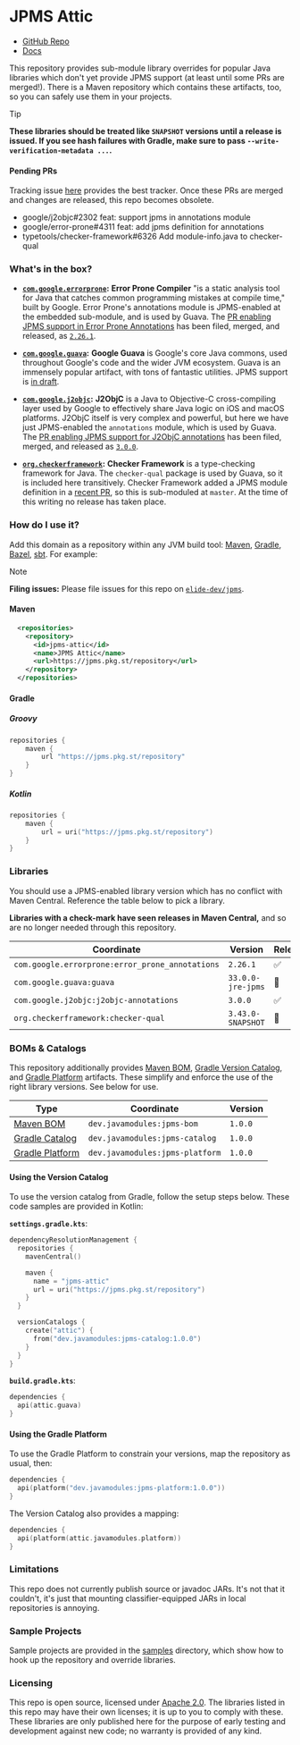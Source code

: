 
# JPMS Attic

- [GitHub Repo](https://github.com/javamodules/attic)
- [Docs](https://jpms.pkg.st)

This repository provides sub-module library overrides for popular Java libraries which don't yet provide JPMS support (at least until some PRs are merged!). There is a Maven repository which contains these artifacts, too, so you can safely use them in your projects.

> [!TIP]
> **These libraries should be treated like `SNAPSHOT` versions until a release is issued. If you see hash failures with Gradle, make sure to pass `--write-verification-metadata ...`.**

#### Pending PRs

Tracking issue [here][6] provides the best tracker. Once these PRs are merged and changes are released, this repo becomes obsolete.

- google/j2objc#2302 feat: support jpms in annotations module
- google/error-prone#4311 feat: add jpms definition for annotations
- typetools/checker-framework#6326 Add module-info.java to checker-qual

### What's in the box?

- **[`com.google.errorprone`][2]:** **Error Prone Compiler** "is a static analysis tool for Java that catches common programming mistakes at compile time," built by Google. Error Prone's annotations module is JPMS-enabled at the embedded sub-module, and is used by Guava. The [PR enabling JPMS support in Error Prone Annotations][3] has been filed, merged, and released, as [`2.26.1`](https://github.com/google/error-prone/releases/tag/v2.26.1).

- **[`com.google.guava`][11]:** **Google Guava** is Google's core Java commons, used throughout Google's code and the wider JVM ecosystem. Guava is an immensely popular artifact, with tons of fantastic utilities. JPMS support is [in draft][12].

- **[`com.google.j2objc`][4]:** **J2ObjC** is a Java to Objective-C cross-compiling layer used by Google to effectively share Java logic on iOS and macOS platforms. J2ObjC itself is very complex and powerful, but here we have just JPMS-enabled the `annotations` module, which is used by Guava. The [PR enabling JPMS support for J2ObjC annotations][5] has been filed, merged, and released as [`3.0.0`](https://github.com/google/j2objc/commit/a883dd3f90d51d5ccad4aa3af8feaaeed6560109).

- **[`org.checkerframework`][0]:** **Checker Framework** is a type-checking framework for Java. The `checker-qual` package is used by Guava, so it is included here transitively. Checker Framework added a JPMS module definition in a [recent PR][1], so this is sub-moduled at `master`. At the time of this writing no release has taken place.

### How do I use it?

Add this domain as a repository within any JVM build tool: [Maven][7], [Gradle][8], [Bazel][9], [sbt][10]. For example:

> [!NOTE]
> **Filing issues:** Please file issues for this repo on [`elide-dev/jpms`](https://github.com/elide-dev/jpms/issues).

#### Maven

```xml
  <repositories>
    <repository>
      <id>jpms-attic</id>
      <name>JPMS Attic</name>
      <url>https://jpms.pkg.st/repository</url>
    </repository>
  </repositories>
```

#### Gradle

##### Groovy

```groovy
repositories {
    maven {
        url "https://jpms.pkg.st/repository"
    }
}
```

##### Kotlin

```kotlin
repositories {
    maven {
        url = uri("https://jpms.pkg.st/repository")
    }
}
```

### Libraries

You should use a JPMS-enabled library version which has no conflict with Maven Central. Reference the table below to pick a library.

**Libraries with a check-mark have seen releases in Maven Central,** and so are no longer needed through this repository.


| Coordinate                                      | Version                 | Released |
| ----------------------------------------------- | ----------------------- | -------- |
| `com.google.errorprone:error_prone_annotations` | `2.26.1`                | ✅       |
| `com.google.guava:guava`                        | `33.0.0-jre-jpms`       | 🔄       |
| `com.google.j2objc:j2objc-annotations`          | `3.0.0`                 | ✅       |
| `org.checkerframework:checker-qual`             | `3.43.0-SNAPSHOT`       | 🔄       |

### BOMs & Catalogs

This repository additionally provides [Maven BOM][13], [Gradle Version Catalog][14], and [Gradle Platform][15] artifacts. These simplify and enforce the use of the right library versions. See below for use.

| Type                  | Coordinate                      | Version  |
| --------------------- | ------------------------------- | -------- |
| [Maven BOM][13]       | `dev.javamodules:jpms-bom`      | `1.0.0`  |
| [Gradle Catalog][14]  | `dev.javamodules:jpms-catalog`  | `1.0.0`  |
| [Gradle Platform][15] | `dev.javamodules:jpms-platform` | `1.0.0`  |

#### Using the Version Catalog

To use the version catalog from Gradle, follow the setup steps below. These code samples are provided in Kotlin:

**`settings.gradle.kts`**:

```kotlin
dependencyResolutionManagement {
  repositories {
    mavenCentral()

    maven {
      name = "jpms-attic"
      url = uri("https://jpms.pkg.st/repository")
    }
  }

  versionCatalogs {
    create("attic") {
      from("dev.javamodules:jpms-catalog:1.0.0")
    }
  }
}
```

**`build.gradle.kts`**:

```kotlin
dependencies {
  api(attic.guava)
}
```

#### Using the Gradle Platform

To use the Gradle Platform to constrain your versions, map the repository as usual, then:

```kotlin
dependencies {
  api(platform("dev.javamodules:jpms-platform:1.0.0"))
}
```

The Version Catalog also provides a mapping:

```kotlin
dependencies {
  api(platform(attic.javamodules.platform))
}
```

### Limitations

This repo does not currently publish source or javadoc JARs. It's not that it couldn't, it's just that mounting classifier-equipped JARs in local repositories is annoying.

### Sample Projects

Sample projects are provided in the [samples](./samples) directory, which show how to hook up the repository and override libraries.

### Licensing

This repo is open source, licensed under [Apache 2.0](./LICENSE.txt). The libraries listed in this repo may have their own licenses; it is up to you to comply with these. These libraries are only published here for the purpose of early testing and development against new code; no warranty is provided of any kind.

[0]: https://github.com/typetools/checker-framework
[1]: https://github.com/typetools/checker-framework/pull/6326
[2]: https://github.com/sgammon/error-prone
[3]: https://github.com/google/error-prone/pull/4311
[4]: https://github.com/google/j2objc
[5]: https://github.com/google/j2objc/pull/2302
[6]: https://github.com/elide-dev/jpms/issues/1
[7]: https://maven.apache.org/guides/mini/guide-multiple-repositories.html
[8]: https://docs.gradle.org/current/userguide/declaring_repositories.html
[9]: https://github.com/bazelbuild/rules_jvm_external/blob/master/docs/api.md#maven_install-repositories
[10]: https://www.scala-sbt.org/1.x/docs/Resolvers.html
[11]: https://github.com/google/guava
[12]: https://github.com/sgammon/guava/pull/14
[13]: https://maven.apache.org/guides/introduction/introduction-to-dependency-mechanism.html#bill-of-materials-bom-poms
[14]: https://docs.gradle.org/current/userguide/platforms.html
[15]: https://docs.gradle.org/current/userguide/dependency_version_alignment.html
